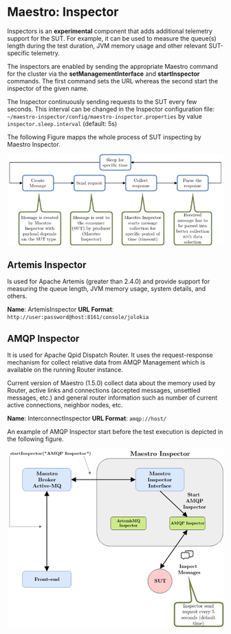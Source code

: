 Maestro: Inspector
============

Inspectors is an **experimental** component that adds additional telemetry support for the SUT. For example, it can be 
used to measure the queue(s) length during the test duration, JVM memory usage and other relevant SUT-specific telemetry.

The inspectors are enabled by sending the appropriate Maestro command for the cluster via the 
**setManagementInterface** and **startInspector** commands. The first command sets the URL whereas the second start
the inspector of the given name.

The Inspector continuously sending requests to the SUT every few seconds. This interval can be changed in the Inspector configuration file: 
`~/maestro-inspector/config/maestro-inspector.properties` by value `inspector.sleep.interval` (default: 5s)

The following Figure mapps the whole process of SUT inspecting by Maestro Inspector.

![Inspector Process](figures/inspector_process.png)

Artemis Inspector
----

Is used for Apache Artemis (greater than 2.4.0) and provide support for measuring the queue length, JVM memory usage, 
system details, and others.

**Name**: ArtemisInspector
**URL Format**: ```http://user:password@host:8161/console/jolokia```

AMQP Inspector
----

It is used for Apache Qpid Dispatch Router. It uses the request-response mechanism for collect relative data from AMQP Management which is available on the running Router instance.

Current version of Maestro (1.5.0) collect data about the memory used by Router,
active links and connections (accepted messages, unsettled messages, etc.) and general router 
information such as number of current active connections, neighbor nodes, etc.


**Name**: InterconnectInspector
**URL Format**: ```amqp://host/```

An example of AMQP Inspector start before the test execution is depicted in the following figure.

![Inspector Start](figures/inspector_start.png)